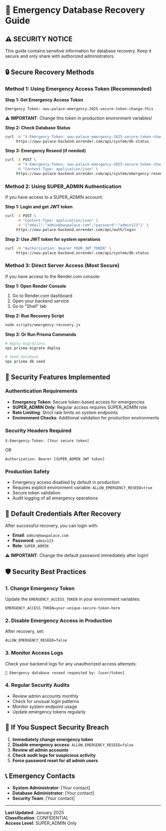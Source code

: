 # 🚨 Emergency Database Recovery Guide

## ⚠️ SECURITY NOTICE
This guide contains sensitive information for database recovery. Keep it secure and only share with authorized administrators.

## 🔒 Secure Recovery Methods

### Method 1: Using Emergency Access Token (Recommended)

**Step 1: Get Emergency Access Token**
```
Emergency Token: owu-palace-emergency-2025-secure-token-change-this
```
⚠️ **IMPORTANT**: Change this token in production environment variables!

**Step 2: Check Database Status**
```bash
curl -H "X-Emergency-Token: owu-palace-emergency-2025-secure-token-change-this" \
     https://owu-palace-backend.onrender.com/api/system/db-status
```

**Step 3: Emergency Reseed (if needed)**
```bash
curl -X POST \
     -H "X-Emergency-Token: owu-palace-emergency-2025-secure-token-change-this" \
     -H "Content-Type: application/json" \
     https://owu-palace-backend.onrender.com/api/system/emergency-reseed
```

### Method 2: Using SUPER_ADMIN Authentication

If you have access to a SUPER_ADMIN account:

**Step 1: Login and get JWT token**
```bash
curl -X POST \
     -H "Content-Type: application/json" \
     -d '{"email":"admin@owupalace.com","password":"admin123"}' \
     https://owu-palace-backend.onrender.com/api/auth/login
```

**Step 2: Use JWT token for system operations**
```bash
curl -H "Authorization: Bearer YOUR_JWT_TOKEN" \
     https://owu-palace-backend.onrender.com/api/system/db-status
```

### Method 3: Direct Server Access (Most Secure)

If you have access to the Render.com console:

**Step 1: Open Render Console**
1. Go to Render.com dashboard
2. Open your backend service
3. Go to "Shell" tab

**Step 2: Run Recovery Script**
```bash
node scripts/emergency-recovery.js
```

**Step 3: Or Run Prisma Commands**
```bash
# Apply migrations
npx prisma migrate deploy

# Seed database
npx prisma db seed
```

## 🔐 Security Features Implemented

### Authentication Requirements
- **Emergency Token**: Secure token-based access for emergencies
- **SUPER_ADMIN Only**: Regular access requires SUPER_ADMIN role
- **Rate Limiting**: Strict rate limits on system endpoints
- **Environment Checks**: Additional validation for production environments

### Security Headers Required
```
X-Emergency-Token: [Your secure token]
```
OR
```
Authorization: Bearer [SUPER_ADMIN JWT token]
```

### Production Safety
- Emergency access disabled by default in production
- Requires explicit environment variable: `ALLOW_EMERGENCY_RESEED=true`
- Secure token validation
- Audit logging of all emergency operations

## 🎯 Default Credentials After Recovery

After successful recovery, you can login with:
- **Email**: `admin@owupalace.com`
- **Password**: `admin123`
- **Role**: `SUPER_ADMIN`

⚠️ **IMPORTANT**: Change the default password immediately after login!

## 🛡️ Security Best Practices

### 1. Change Emergency Token
Update the `EMERGENCY_ACCESS_TOKEN` in your environment variables:
```
EMERGENCY_ACCESS_TOKEN=your-unique-secure-token-here
```

### 2. Disable Emergency Access in Production
After recovery, set:
```
ALLOW_EMERGENCY_RESEED=false
```

### 3. Monitor Access Logs
Check your backend logs for any unauthorized access attempts:
```
🚨 Emergency database reseed requested by: [user/token]
```

### 4. Regular Security Audits
- Review admin accounts monthly
- Check for unusual login patterns
- Monitor system endpoint usage
- Update emergency tokens regularly

## 🚨 If You Suspect Security Breach

1. **Immediately change emergency token**
2. **Disable emergency access**: `ALLOW_EMERGENCY_RESEED=false`
3. **Review all admin accounts**
4. **Check audit logs for suspicious activity**
5. **Force password reset for all admin users**

## 📞 Emergency Contacts

- **System Administrator**: [Your contact]
- **Database Administrator**: [Your contact]
- **Security Team**: [Your contact]

---

**Last Updated**: January 2025  
**Classification**: CONFIDENTIAL  
**Access Level**: SUPER_ADMIN Only